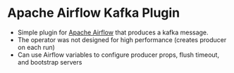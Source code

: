 # Apache Airflow Kafka Plugin

* Simple plugin for [Apache Airflow](https://airflow.apache.org/) that produces a kafka message.
* The operator was not designed for high performance (creates producer on each run)
* Can use Airflow variables to configure producer props, flush timeout, and bootstrap servers
